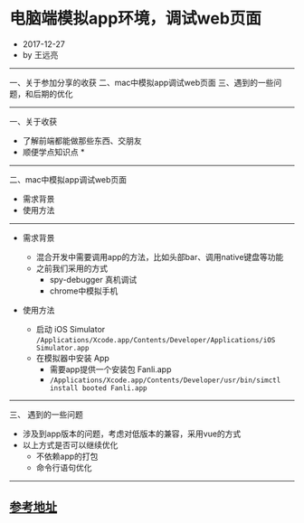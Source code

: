 <!-- 
	$height: 10in
-->

<!-- 
	$width: 12in
-->

电脑端模拟app环境，调试web页面
===
- 2017-12-27
- by 王远亮

---

一、关于参加分享的收获
二、mac中模拟app调试web页面
三、遇到的一些问题，和后期的优化


---

一、关于收获
- 了解前端都能做那些东西、交朋友
- 顺便学点知识点 *

---
二、mac中模拟app调试web页面

- 需求背景
- 使用方法

---
- 需求背景
	- 混合开发中需要调用app的方法，比如头部bar、调用native键盘等功能
	- 之前我们采用的方式
		- spy-debugger 真机调试
		- chrome中模拟手机
- 使用方法

	- 启动 iOS Simulator `/Applications/Xcode.app/Contents/Developer/Applications/iOS Simulator.app`
	- 在模拟器中安装 App 
		- 需要app提供一个安装包 Fanli.app
		- `/Applications/Xcode.app/Contents/Developer/usr/bin/simctl install booted Fanli.app`

---

三、 遇到的一些问题
- 涉及到app版本的问题，考虑对低版本的兼容，采用vue的方式
- 以上方式是否可以继续优化
	- 不依赖app的打包
	- 命令行语句优化
---
[参考地址](http://blog.csdn.net/lovenjoe/article/details/53929479)
---